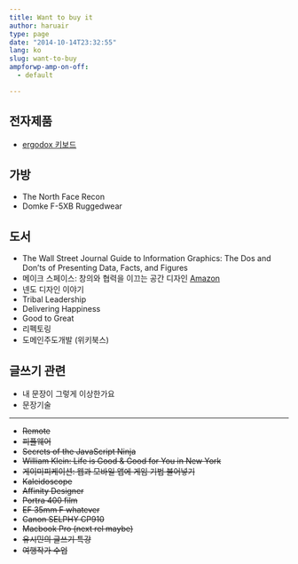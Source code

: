```yaml
---
title: Want to buy it
author: haruair
type: page
date: "2014-10-14T23:32:55"
lang: ko
slug: want-to-buy
ampforwp-amp-on-off:
  - default

---
```

## 전자제품

  * [ergodox 키보드][1]

## 가방

  * The North Face Recon
  * Domke F-5XB Ruggedwear

## 도서

  * The Wall Street Journal Guide to Information Graphics: The Dos and Don’ts of Presenting Data, Facts, and Figures
  * 메이크 스페이스: 창의와 협력을 이끄는 공간 디자인 <a href="http://www.amazon.com/Make-Space-Stage-Creative-Collaboration/dp/1118143728" title="Amazon" target="_blank">Amazon</a>
  * 넨도 디자인 이야기
  * Tribal Leadership
  * Delivering Happiness
  * Good to Great
  * 리펙토링
  * 도메인주도개발 (위키북스)

## 글쓰기 관련

  * 내 문장이 그렇게 이상한가요
  * 문장기술

* * *

  * <del datetime="2015-03-11T06:34:22+00:00">Remote</del>
  * <del datetime="2015-03-11T06:34:22+00:00">피플웨어</del>
  * <del datetime="2015-03-11T06:34:22+00:00">Secrets of the JavaScript Ninja</del>
  * <del datetime="2015-07-17T05:51:53+00:00">William Klein: Life is Good & Good for You in New York</del>
  * <del datetime="2015-03-11T06:34:22+00:00">게이미피케이션: 웹과 모바일 앱에 게임 기법 불어넣기</del>
  * <del datetime="2014-11-06T05:03:21+00:00">Kaleidoscope</del>
  * <del datetime="2015-12-12T00:00:00+00:00">Affinity Designer</del>
  * <del datetime="2015-03-11T06:34:22+00:00">Portra 400 film</del>
  * <del datetime="2014-11-24T03:55:05+00:00">EF 35mm F whatever</del>
  * <del datetime="2015-07-17T05:51:53+00:00">Canon SELPHY CP910</del>
  * <del datetime="2014-11-06T05:03:21+00:00">Macbook Pro (next rel maybe)</del>
  * <del datetime="2016-05-17T12:49:06+00:00">유시민의 글쓰기 특강</del>
  * <del datetime="2016-05-17T12:49:06+00:00">여행작가 수업</del>

 [1]: https://ergodox-ez.com